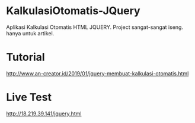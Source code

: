 # KalkulasiOtomatis-JQuery
Aplikasi Kalkulasi Otomatis HTML JQUERY.
Project sangat-sangat iseng.
hanya untuk artikel.
# Tutorial
http://www.an-creator.id/2019/01/jquery-membuat-kalkulasi-otomatis.html
# Live Test
http://18.219.39.141/jquery.html
